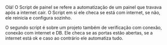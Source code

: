 Olá! O Script de painel se refere a automatização de um painel que travava após a internet cair. O Script em si ele checa se está com internet, se não, ele reinicia e configura sozinho.

O segundo script é sobre um projeto também de verificação com conexão, conexão com internet e DB. Ele checa se as portas estão abertas, se a internet está ok e caso ao contrário ele automatiza tudo.
